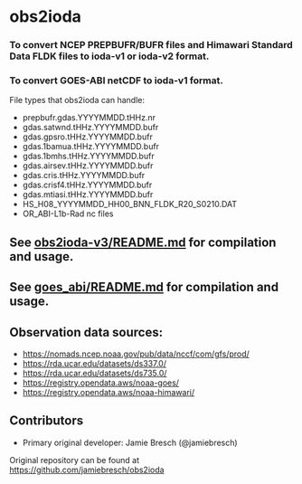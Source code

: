 # obs2ioda

### To convert NCEP PREPBUFR/BUFR files and Himawari Standard Data FLDK files to ioda-v1 or ioda-v2 format.  

### To convert GOES-ABI netCDF to ioda-v1 format.  

File types that obs2ioda can handle:  
* prepbufr.gdas.YYYYMMDD.tHHz.nr  
* gdas.satwnd.tHHz.YYYYMMDD.bufr  
* gdas.gpsro.tHHz.YYYYMMDD.bufr  
* gdas.1bamua.tHHz.YYYYMMDD.bufr  
* gdas.1bmhs.tHHz.YYYYMMDD.bufr  
* gdas.airsev.tHHz.YYYYMMDD.bufr  
* gdas.cris.tHHz.YYYYMMDD.bufr  
* gdas.crisf4.tHHz.YYYYMMDD.bufr  
* gdas.mtiasi.tHHz.YYYYMMDD.bufr  
* HS_H08_YYYYMMDD_HH00_BNN_FLDK_R20_S0210.DAT  
* OR_ABI-L1b-Rad nc files  

## See [obs2ioda-v3/README.md](https://github.com/NCAR/obs2ioda/blob/main/obs2ioda-v3/README.md) for compilation and usage.

## See [goes_abi/README.md](https://github.com/jamiebresch/obs2ioda/blob/main/goes_abi/README.md) for compilation and usage.

## Observation data sources:
* https://nomads.ncep.noaa.gov/pub/data/nccf/com/gfs/prod/
* https://rda.ucar.edu/datasets/ds337.0/
* https://rda.ucar.edu/datasets/ds735.0/
* https://registry.opendata.aws/noaa-goes/
* https://registry.opendata.aws/noaa-himawari/

## Contributors
* Primary original developer: Jamie Bresch (@jamiebresch)

Original repository can be found at https://github.com/jamiebresch/obs2ioda
